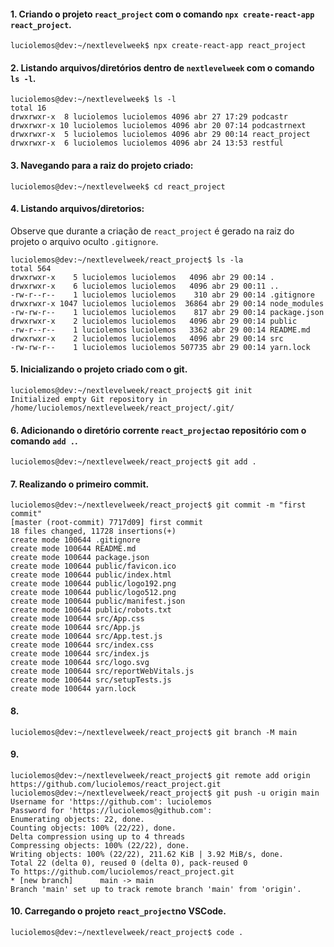 
#### 1. Criando o projeto `react_project` com o comando `npx create-react-app react_project`. 
    luciolemos@dev:~/nextlevelweek$ npx create-react-app react_project
    
#### 2. Listando arquivos/diretórios dentro de `nextlevelweek` com o comando `ls -l`.
    luciolemos@dev:~/nextlevelweek$ ls -l
    total 16
    drwxrwxr-x  8 luciolemos luciolemos 4096 abr 27 17:29 podcastr
    drwxrwxr-x 10 luciolemos luciolemos 4096 abr 20 07:14 podcastrnext
    drwxrwxr-x  5 luciolemos luciolemos 4096 abr 29 00:14 react_project
    drwxrwxr-x  6 luciolemos luciolemos 4096 abr 24 13:53 restful
#### 3. Navegando para a raiz do projeto criado:    
    luciolemos@dev:~/nextlevelweek$ cd react_project
#### 4. Listando arquivos/diretorios:
Observe que durante a criação de `react_project` é gerado na raiz do projeto o arquivo oculto `.gitignore`. 


    luciolemos@dev:~/nextlevelweek/react_project$ ls -la
    total 564
    drwxrwxr-x    5 luciolemos luciolemos   4096 abr 29 00:14 .
    drwxrwxr-x    6 luciolemos luciolemos   4096 abr 29 00:11 ..
    -rw-r--r--    1 luciolemos luciolemos    310 abr 29 00:14 .gitignore
    drwxrwxr-x 1047 luciolemos luciolemos  36864 abr 29 00:14 node_modules
    -rw-rw-r--    1 luciolemos luciolemos    817 abr 29 00:14 package.json
    drwxrwxr-x    2 luciolemos luciolemos   4096 abr 29 00:14 public
    -rw-r--r--    1 luciolemos luciolemos   3362 abr 29 00:14 README.md
    drwxrwxr-x    2 luciolemos luciolemos   4096 abr 29 00:14 src
    -rw-rw-r--    1 luciolemos luciolemos 507735 abr 29 00:14 yarn.lock
#### 5. Inicializando o projeto criado com o git.
    luciolemos@dev:~/nextlevelweek/react_project$ git init
    Initialized empty Git repository in /home/luciolemos/nextlevelweek/react_project/.git/
#### 6. Adicionando o diretório corrente `react_project`ao repositório com o comando `add .`.
    luciolemos@dev:~/nextlevelweek/react_project$ git add .
#### 7. Realizando o primeiro commit.
    luciolemos@dev:~/nextlevelweek/react_project$ git commit -m "first commit"
    [master (root-commit) 7717d09] first commit
    18 files changed, 11728 insertions(+)
    create mode 100644 .gitignore
    create mode 100644 README.md
    create mode 100644 package.json
    create mode 100644 public/favicon.ico
    create mode 100644 public/index.html
    create mode 100644 public/logo192.png
    create mode 100644 public/logo512.png
    create mode 100644 public/manifest.json
    create mode 100644 public/robots.txt
    create mode 100644 src/App.css
    create mode 100644 src/App.js
    create mode 100644 src/App.test.js
    create mode 100644 src/index.css
    create mode 100644 src/index.js
    create mode 100644 src/logo.svg
    create mode 100644 src/reportWebVitals.js
    create mode 100644 src/setupTests.js
    create mode 100644 yarn.lock
#### 8.    
    luciolemos@dev:~/nextlevelweek/react_project$ git branch -M main
#### 9.     
    luciolemos@dev:~/nextlevelweek/react_project$ git remote add origin https://github.com/luciolemos/react_project.git
    luciolemos@dev:~/nextlevelweek/react_project$ git push -u origin main
    Username for 'https://github.com': luciolemos
    Password for 'https://luciolemos@github.com': 
    Enumerating objects: 22, done.
    Counting objects: 100% (22/22), done.
    Delta compression using up to 4 threads
    Compressing objects: 100% (22/22), done.
    Writing objects: 100% (22/22), 211.62 KiB | 3.92 MiB/s, done.
    Total 22 (delta 0), reused 0 (delta 0), pack-reused 0
    To https://github.com/luciolemos/react_project.git
    * [new branch]      main -> main
    Branch 'main' set up to track remote branch 'main' from 'origin'.
#### 10. Carregando o projeto `react_project`no VSCode.
    luciolemos@dev:~/nextlevelweek/react_project$ code .
    
